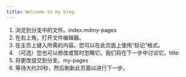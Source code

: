 ```yaml
---
title: Welcome to my blog
---
```


1. 浏览到分支中的文件。index.mdmy-pages
1. 在右上角，打开文件编辑器。
1. 在主页上键入所需的内容。您可以在此页面上使用“标记”格式。
1. （可选）您也可以修改或暂时忽略它。我们将在下一步中讨论它。title:
1. 将更改提交到分支。my-pages
1. 等待大约20秒，然后刷新此页面以进行下一步。
